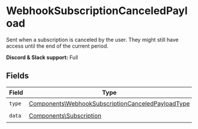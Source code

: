 # WebhookSubscriptionCanceledPayload

Sent when a subscription is canceled by the user.
They might still have access until the end of the current period.

**Discord & Slack support:** Full


## Fields

| Field                                                                                                                  | Type                                                                                                                   | Required                                                                                                               | Description                                                                                                            |
| ---------------------------------------------------------------------------------------------------------------------- | ---------------------------------------------------------------------------------------------------------------------- | ---------------------------------------------------------------------------------------------------------------------- | ---------------------------------------------------------------------------------------------------------------------- |
| `type`                                                                                                                 | [Components\WebhookSubscriptionCanceledPayloadType](../../Models/Components/WebhookSubscriptionCanceledPayloadType.md) | :heavy_check_mark:                                                                                                     | N/A                                                                                                                    |
| `data`                                                                                                                 | [Components\Subscription](../../Models/Components/Subscription.md)                                                     | :heavy_check_mark:                                                                                                     | N/A                                                                                                                    |
